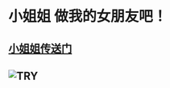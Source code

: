 # 小姐姐 做我的女朋友吧！
## [小姐姐传送门](http://baidu.com)

## ![TRY](https://h5.qzone.qq.com/ugc/share/229EBF78A0886EA4BE6B98F653E8C84F?uw=2962991869&subtype=1&blog_photo=0&appid=4&ciphertext=229EBF78A0886EA4BE6B98F653E8C84F&g_f=2000000393&_wv=1)

